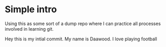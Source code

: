 # Simple intro 
Using this as some sort of a dump repo where I can practice all processes involved in learning git.

Hey this is my intial commit. My name is Daawood.
I love playing football 
